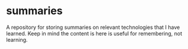 # summaries
A repository for storing summaries on relevant technologies that I have learned. Keep in mind the content is here is useful for remembering, not learning.
